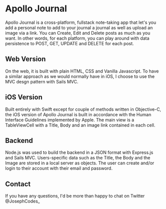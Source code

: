 # Apollo Journal
Apollo Journal is a cross-platform, fullstack note-taking app that let's you add a personal note to add to your journal a journal as well as upload an image via a link. You can Create, Edit and Delete posts as much as you want. In other words, for each platform, you can play around with data persistence to POST, GET, UPDATE and DELETE for each post.

## Web Version
On the web, it is built with plain HTML, CSS and Vanilla Javascript. To have a similar approach as we would normally have in iOS, I choose to use the MVC desgn pattern with Sails MVC.

## iOS Version
Built entirely with Swift except for couple of methods written in Objective-C, the iOS version of Apollo Journal is built in accordance with the Human Interface Guidelines implemented by Apple. The main view is a TableViewCell with a Title, Body and an image link contained in each cell.

## Backend
Node.js was used to build the backend in a JSON format with Express.js and Sails MVC. Users-specific data such as the Title, the Body and the Image are stored in a local server as objects. The user can create and/or login to their account with their email and password.

## Contact
If you have any questions, I'd be more than happy to chat on Twitter @JosephCodes_
